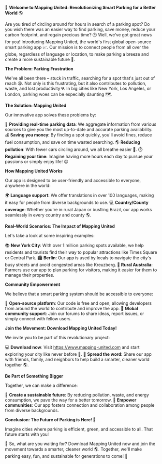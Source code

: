 🚀 **Welcome to Mapping United: Revolutionizing Smart Parking for a Better World** 🌎

Are you tired of circling around for hours in search of a parking spot? Do you wish there was an easier way to find parking, save money, reduce your carbon footprint, and regain precious time? 🕒 Well, we've got great news for you! Introducing Mapping United, the world's first global open-source smart parking app 📈. Our mission is to connect people from all over the globe, regardless of language or location, to make parking a breeze and create a more sustainable future 🌟.

**The Problem: Parking Frustration**

We've all been there – stuck in traffic, searching for a spot that's just out of reach 😩. Not only is this frustrating, but it also contributes to pollution, waste, and lost productivity 💔. In big cities like New York, Los Angeles, or London, parking woes can be especially daunting 🗺️.

**The Solution: Mapping United**

Our innovative app solves these problems by:

📍 **Providing real-time parking data**: We aggregate information from various sources to give you the most up-to-date and accurate parking availability.
💰 **Saving you money**: By finding a spot quickly, you'll avoid fines, reduce fuel consumption, and save on time wasted searching.
🌎 **Reducing pollution**: With fewer cars circling around, we all breathe easier 🌱.
⏱️ **Regaining your time**: Imagine having more hours each day to pursue your passions or simply enjoy life! 😊

**How Mapping United Works**

Our app is designed to be user-friendly and accessible to everyone, anywhere in the world:

🌍 **Language support**: We offer translations in over 100 languages, making it easy for people from diverse backgrounds to use.
💻 **Country/County coverage**: Whether you're in rural Japan or bustling Brazil, our app works seamlessly in every country and county 🌎.

**Real-World Scenarios: The Impact of Mapping United**

Let's take a look at some inspiring examples:

📚 **New York City**: With over 1 million parking spots available, we help residents and tourists find their way to popular attractions like Times Square or Central Park.
🏙️ **Berlin**: Our app is used by locals to navigate the city's busy streets and avoid congested areas like Kreuzberg.
🌳 **Rural Australia**: Farmers use our app to plan parking for visitors, making it easier for them to manage their properties.

**Community Empowerment**

We believe that a smart parking system should be accessible to everyone:

💬 **Open-source platform**: Our code is free and open, allowing developers from around the world to contribute and improve the app.
🤝 **Global community support**: Join our forums to share ideas, report issues, or simply connect with fellow users.

**Join the Movement: Download Mapping United Today!**

We invite you to be part of this revolutionary project:

💻 **Download now**: Visit https://www.mapping-united.com and start exploring your city like never before 🚀.
🤝 **Spread the word**: Share our app with friends, family, and neighbors to help build a smarter, cleaner world together 🌎.

**Be Part of Something Bigger**

Together, we can make a difference:

🌟 **Create a sustainable future**: By reducing pollution, waste, and energy consumption, we pave the way for a better tomorrow.
💪 **Empower communities**: Our app fosters connection and collaboration among people from diverse backgrounds.

**Conclusion: The Future of Parking is Here! 🚀**

Imagine cities where parking is efficient, green, and accessible to all. That future starts with you!

🌟 So, what are you waiting for? Download Mapping United now and join the movement towards a smarter, cleaner world 🌎. Together, we'll make parking easy, fun, and sustainable for generations to come! 💖